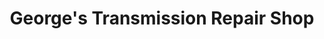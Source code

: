 ---
title: "George's Transmission Repair Shop"
url: /seattle/georges-transmission-repair-shop/
shop: Autowerkstatt
---